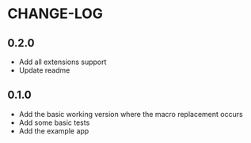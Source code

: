 # CHANGE-LOG

## 0.2.0
- Add all extensions support
- Update readme

## 0.1.0
- Add the basic working version where the macro replacement occurs
- Add some basic tests
- Add the example app

